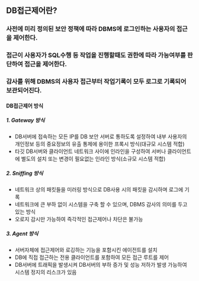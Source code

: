 ## DB접근제어란?
### 사전에 미리 정의된 보안 정책에 따라 DBMS에 로그인하는 사용자의 접근을 제어한다.
### 접근이 사용자가 SQL수행 등 작업을 진행할때도 권한에 따라 가능여부를 판단하여 접근을 제어한다.
### 감사를 위해 DBMS의 사용자 접근부터 작업기록이 모두 로그로 기록되어 보관되어진다.

#### DB접근제어 방식
##### 1. Gateway 방식
- DB서버에 접속하는 모든 IP를 DB 보안 서버로 통하도록 설정하여 내부 사용자의 개인정보 등의 중요정보의 유출 통제에 용이한 프록시 방식(대규모 시스템 적합)  
- 타깃 DB서버와 클라이언트 네트워크 사이에 인라인을 구성하여 서버나 클라이언트에 별도의 설치 또는 변경이 필요없는 인라인 방식(소규모 시스템 적합)  
##### 2. Sniffing 방식
- 네트워크 상의 패킷들을 미러링 방식으로 DB사용 시의 패킷을 감시하며 로그에 기록  
- 네트워크에 큰 부하 없이 시스템을 구축 할 수 있으며, DBMS 감사의 의미를 두고 있는 방식  
- 오로지 감시만 가능하여 즉각적인 접근제어나 차단은 불가능  
##### 3. Agent 방식
- 서버자체에 접근제어와 로깅하는 기능을 포함시킨 에이전트를 설치  
- DB에 직접 접근하는 전용 클라이언트를 포함하여 모든 접근 루트를 제어  
- DB서버에 트래픽을 발생시켜 DB서버의 부하 증가 및 성능 저하가 발생 가능하여 시스템 정지의 리스크가 있음  


